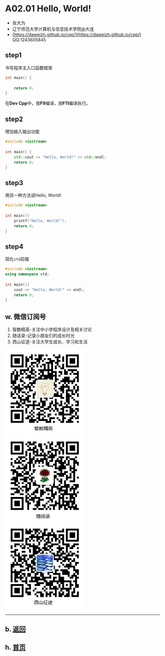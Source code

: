 # A02.01 Hello, World!

- 张大为
- 辽宁师范大学计算机与信息技术学院@大连
- [https://daweizh.github.io/cpp/](https://daweizh.github.io/cpp/)  QQ:1243605845

## step1

书写程序主入口函数框架

~~~cpp
int main() {

    return 0;
}
~~~

在**Dev Cpp**中，按**F9**编译，按**F11**编译执行。

## step2

增加输入输出功能

~~~cpp
#include <iostream>
    
int main() {
    std::cout << "Hello, World!" << std::endl;
    return 0;
}
~~~

## step3

用另一种方法说Hello, World!

~~~cpp
#include <iostream>
    
int main(){
    printf("Hello, World!");
    return 0;
}
~~~

## step4

简化`std`前缀

~~~cpp
#include <iostream>
using namespace std;
    
int main(){
    cout << "Hello, World!" << endl;
    return 0;
}
~~~


## w. 微信订阅号

1. 智数精英-关注中小学程序设计及相关讨论
2. 随话录-记录小朋友们的成长时光
2. 西山征途-关注大学生成长、学习和生活

![欢迎关注“智数精英”订阅号](../../assets/me/img/idea8.jpg)
![欢迎关注“随话录”订阅号](../../assets/me/img/shl8.jpg)
![欢迎关注“西山征途”订阅号](../../assets/me/img/xszt8.jpg)

----------

## b. [返回](../)
    
## h. [首页](../../)

 